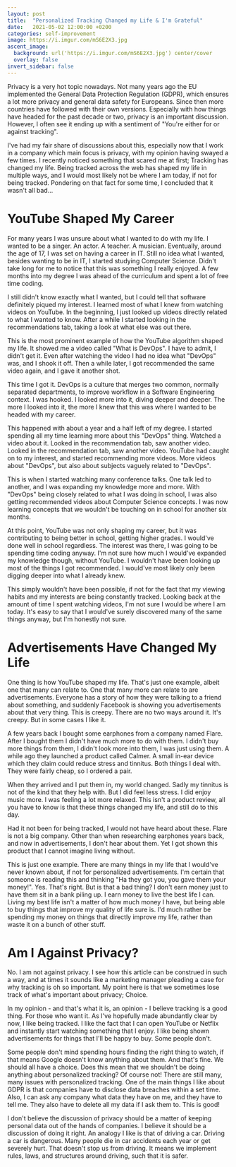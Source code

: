```yaml
---
layout: post
title:  "Personalized Tracking Changed my Life & I'm Grateful"
date:   2021-05-02 12:00:00 +0200
categories: self-improvement
image: https://i.imgur.com/mS6E2X3.jpg
ascent_image:
  background: url('https://i.imgur.com/mS6E2X3.jpg') center/cover
  overlay: false
invert_sidebar: false
---
```


Privacy is a very hot topic nowadays. Not many years ago the EU implemented the General Data Protection Regulation (GDPR), which ensures a lot more privacy and general data safety for Europeans. Since then more countries have followed with their own versions. Especially with how things have headed for the past decade or two, privacy is an important discussion. However, I often see it ending up with a sentiment of "You're either for or against tracking".

I've had my fair share of discussions about this, especially now that I work in a company which main focus is privacy, with my opinion having swayed a few times. I recently noticed something that scared me at first; Tracking has changed my life. Being tracked across the web has shaped my life in multiple ways, and I would most likely not be where I am today, if not for being tracked. Pondering on that fact for some time, I concluded that it wasn't all bad...

# YouTube Shaped My Career

For many years I was unsure about what I wanted to do with my life. I wanted to be a singer. An actor. A teacher. A musician. Eventually, around the age of 17, I was set on having a career in IT. Still no idea what I wanted, besides wanting to be in IT, I started studying Computer Science. Didn't take long for me to notice that this was something I really enjoyed. A few months into my degree I was ahead of the curriculum and spent a lot of free time coding.

I still didn't know exactly what I wanted, but I could tell that software definitely piqued my interest. I learned most of what I knew from watching videos on YouTube. In the beginning, I just looked up videos directly related to what I wanted to know. After a while I started looking in the recommendations tab, taking a look at what else was out there.

This is the most prominent example of how the YouTube algorithm shaped my life. It showed me a video called "What is DevOps". I have to admit, I didn't get it. Even after watching the video I had no idea what "DevOps" was, and I shook it off. Then a while later, I got recommended the same video again, and I gave it another shot.

This time I got it. DevOps is a culture that merges two common, normally separated departments, to improve workflow in a Software Engineering context. I was hooked. I looked more into it, diving deeper and deeper. The more I looked into it, the more I knew that this was where I wanted to be headed with my career.

This happened with about a year and a half left of my degree. I started spending all my time learning more about this "DevOps" thing. Watched a video about it. Looked in the recommendation tab, saw another video. Looked in the recommendation tab, saw another video. YouTube had caught on to my interest, and started recommending more videos. More videos about "DevOps", but also about subjects vaguely related to "DevOps".

This is when I started watching many conference talks. One talk led to another, and I was expanding my knowledge more and more. With "DevOps" being closely related to what I was doing in school, I was also getting recommended videos about Computer Science concepts. I was now learning concepts that we wouldn't be touching on in school for another six months.

At this point, YouTube was not only shaping my career, but it was contributing to being better in school, getting higher grades. I would've done well in school regardless. The interest was there, I was going to be spending time coding anyway. I'm not sure how much I would've expanded my knowledge though, without YouTube. I wouldn't have been looking up most of the things I got recommended. I would've most likely only been digging deeper into what I already knew.

This simply wouldn't have been possible, if not for the fact that my viewing habits and my interests are being constantly tracked. Looking back at the amount of time I spent watching videos, I'm not sure I would be where I am today. It's easy to say that I would've surely discovered many of the same things anyway, but I'm honestly not sure.

# Advertisements Have Changed My Life

One thing is how YouTube shaped my life. That's just one example, albeit one that many can relate to. One that many more can relate to are advertisements. Everyone has a story of how they were talking to a friend about something, and suddenly Facebook is showing you advertisements about that very thing. This is creepy. There are no two ways around it. It's creepy. But in some cases I like it.

A few years back I bought some earphones from a company named Flare. After I bought them I didn't have much more to do with them. I didn't buy more things from them, I didn't look more into them, I was just using them. A while ago they launched a product called Calmer. A small in-ear device which they claim could reduce stress and tinnitus. Both things I deal with. They were fairly cheap, so I ordered a pair.

When they arrived and I put them in, my world changed. Sadly my tinnitus is not of the kind that they help with. But I did feel less stress. I did enjoy music more. I was feeling a lot more relaxed. This isn't a product review, all you have to know is that these things changed my life, and still do to this day.

Had it not been for being tracked, I would not have heard about these. Flare is not a big company. Other than when researching earphones years back, and now in advertisements, I don't hear about them. Yet I got shown this product that I cannot imagine living without.

This is just one example. There are many things in my life that I would've never known about, if not for personalized advertisements. I'm certain that someone is reading this and thinking "Ha they got you, you gave them your money!". Yes. That's right. But is that a bad thing? I don't earn money just to have them sit in a bank piling up. I earn money to live the best life I can. Living my best life isn't a matter of how much money I have, but being able to buy things that improve my quality of life sure is. I'd much rather be spending my money on things that directly improve my life, rather than waste it on a bunch of other stuff.

# Am I Against Privacy?

No. I am not against privacy. I see how this article can be construed in such a way, and at times it sounds like a marketing manager pleading a case for why tracking is oh so important. My point here is that we sometimes lose track of what's important about privacy; Choice.

In my opinion - and that's what it is, an opinion - I believe tracking is a good thing. For those who want it. As I've hopefully made abundantly clear by now, I like being tracked. I like the fact that I can open YouTube or Netflix and instantly start watching something that I enjoy. I like being shown advertisements for things that I'll be happy to buy. Some people don't.

Some people don't mind spending hours finding the right thing to watch, if that means Google doesn't know anything about them. And that's fine. We should all have a choice. Does this mean that we shouldn't be doing anything about personalized tracking? Of course not! There are still many, many issues with personalized tracking. One of the main things I like about GDPR is that companies have to disclose data breaches within a set time. Also, I can ask any company what data they have on me, and they have to tell me. They also have to delete all my data if I ask them to. This is good!

I don't believe the discussion of privacy should be a matter of keeping personal data out of the hands of companies. I believe it should be a discussion of doing it right. An analogy I like is that of driving a car. Driving a car is dangerous. Many people die in car accidents each year or get severely hurt. That doesn't stop us from driving. It means we implement rules, laws, and structures around driving, such that it is safer.